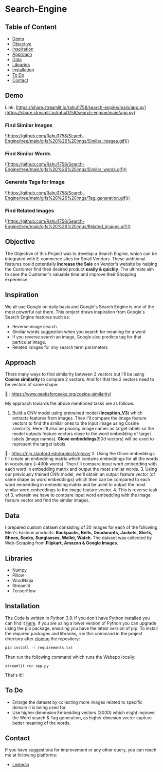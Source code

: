 # Search-Engine
## Table of Content
  * [Demo](#demo)
  * [Objective](#objective)
  * [Inspiration](#inspiration)
  * [Approach](#approach)
  * [Data](#data)
  * [Libraries](#libraries)
  * [Installation](#installation)
  * [To Do](#to-do)
  * [Contact](#contact)

## Demo
Link: [https://share.streamlit.io/rahul1758/search-engine/main/app.py](https://share.streamlit.io/rahul1758/search-engine/main/app.py)
### Find Similar Images
![https://github.com/Rahul1758/Search-Engine/tree/main/gifs%20%26%20imgs/Similar_images.gif]()
### Find Similar Words
![https://github.com/Rahul1758/Search-Engine/tree/main/gifs%20%26%20imgs/Similar_words.gif]()
### Generate Tags for Image
![https://github.com/Rahul1758/Search-Engine/tree/main/gifs%20%26%20imgs/Tag_generation.gif]()
### Find Related Images
![https://github.com/Rahul1758/Search-Engine/tree/main/gifs%20%26%20imgs/Related_images.gif]()

## Objective
The Objective of this Project was to develop a Search Engine, which can be integrated with E-commerce sites for Small Vendors. These additional features could potentially **increase the Sale** on Vendor's website by helping the Customer find their desired product **easily & quickly**. The ultimate aim to save the Customer's valuable time and improve their Shopping experience.

## Inspiration
We all use Google on daily basis and Google's Search Engine is one of the most powerful out there. This project draws inspiration from Google's Search Engine features such as:
  * Reverse image search
  * Similar words suggestion when you search for meaning for a word
  * If you reverse search an image, Google also predicts tag for that particular image.
  * Related images for any search term parameters

## Approach
There many ways to find similarity between 2 vectors but I'll be using **Cosine similarity** to compare 2 vectors. And for that the 2 vectors need to be vectors of same shape.

📖 : https://www.geeksforgeeks.org/cosine-similarity/

My approach towards the above mentioned tasks are as follows:

1. Build a CNN model using pretrained model (**Inception_V3**) which extracts features from images. Then I'll compare the image feature vectors to find the similar ones to the input image using Cosine similarity. Here I'll also be passing image names as target labels so the model outputs feature vectors close to the word embedding of target labels (image names). **Glove embeddings**(50d vectors) will be used to represent the target labels.

📖 : https://nlp.stanford.edu/projects/glove/
2. Using the Glove embeddings I'll create an embedding matrix which contains embeddings for all the words in vocabulary (~400k words). Then I'll compare input word embedding with each word in embedding matrix and output the most similar words.
3. Using our previously trained CNN model, we'll obtain an output feature vector (of same shape as word embeddings) which then can be compared to each word embedding in embedding matrix and be used to output the most similar word embeddings to the image feature vector.
4. This is reverse task of 3. wherein we have to compare input word embedding with the image feature vector and find the similar images.

## Data 
I prepared custom dataset consisting of 20 images for each of the following Men's Fashion products: **Backpacks, Belts, Deodorants, Jackets, Shirts, Shoes, Socks, Sunglasses, Wallet, Watch**. The dataset was collected by Web-Scraping from **Flipkart, Amazon & Google Images**.

## Libraries
* Numpy
* Pillow
* WordNinja
* Streamlit
* TensorFlow

## Installation
The Code is written in Python 3.8. If you don't have Python installed you can find it [here](https://www.python.org/downloads/). If you are using a lower version of Python you can upgrade using the pip package, ensuring you have the latest version of pip. To install the required packages and libraries, run this command in the project directory after [cloning](https://www.howtogeek.com/451360/how-to-clone-a-github-repository/) the repository:
```bash
pip install -r requirements.txt
```
Then run the following command which runs the Webapp locally:
```
streamlit run app.py
```
That's it!!

## To Do
* Enlarge the dataset by collecting more images related to specific domain it is being used for.
* Use higher dimension Embedding vectors (300D) which might improve the Word search & Tag generation, as higher dimesion vector capture better meaning of the words.

## Contact
If you have suggestions for improvement or any other query, you can reach me at following platforms:
  * [Linkedin](https://www.linkedin.com/in/rahul-menon-515702a7/)

